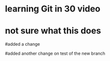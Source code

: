 # learning Git in 30 video
# not sure what this does
#added a change

#added another change on test of the new branch
